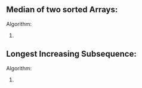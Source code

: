 ## Median of two sorted Arrays:

Algorithm:

1.


## Longest Increasing Subsequence:

Algorithm:

1.
